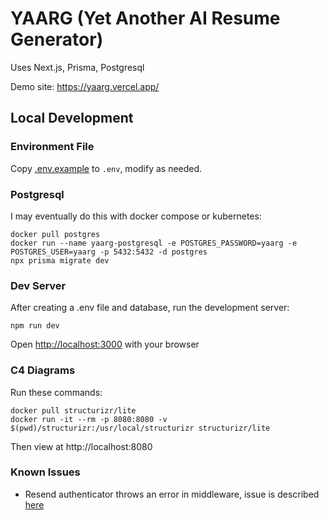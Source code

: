 # YAARG (Yet Another AI Resume Generator)

Uses Next.js, Prisma, Postgresql

Demo site: https://yaarg.vercel.app/

## Local Development

### Environment File

Copy [.env.example](.env.example) to `.env`, modify as needed.

### Postgresql

I may eventually do this with docker compose or kubernetes:

```
docker pull postgres
docker run --name yaarg-postgresql -e POSTGRES_PASSWORD=yaarg -e POSTGRES_USER=yaarg -p 5432:5432 -d postgres 
npx prisma migrate dev
```

### Dev Server

After creating a .env file and database, run the development server:

`npm run dev`

Open [http://localhost:3000](http://localhost:3000) with your browser

### C4 Diagrams

Run these commands:
```
docker pull structurizr/lite
docker run -it --rm -p 8080:8080 -v $(pwd)/structurizr:/usr/local/structurizr structurizr/lite
```

Then view at http://localhost:8080

### Known Issues

*   Resend authenticator throws an error in middleware, issue is described [here](https://github.com/nextauthjs/next-auth/issues/10632)